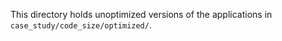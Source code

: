 <!--
Copyright 2025 The Flutter Authors
Use of this source code is governed by a BSD-style license that can be
found in the LICENSE file or at https://developers.google.com/open-source/licenses/bsd.
-->
This directory holds unoptimized versions of the applications in
`case_study/code_size/optimized/`.

